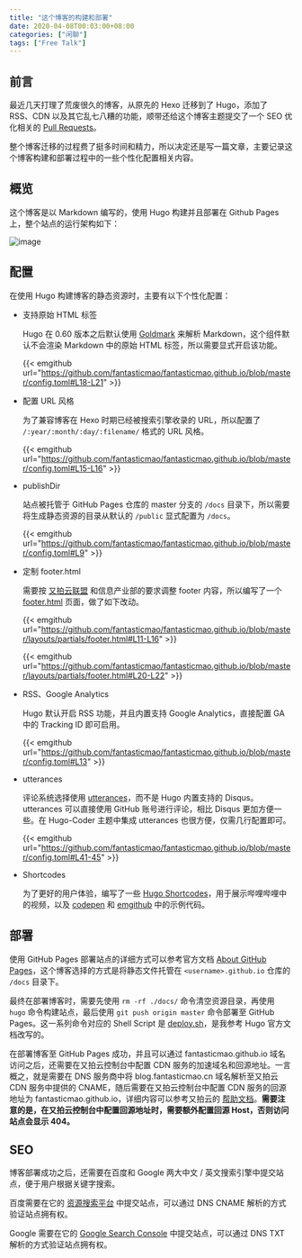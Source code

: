 ```yaml
---
title: "这个博客的构建和部署"
date: 2020-04-08T00:03:00+08:00
categories: ["闲聊"]
tags: ["Free Talk"]
---
```


## 前言

最近几天打理了荒废很久的博客，从原先的 Hexo 迁移到了 Hugo，添加了 RSS、CDN 以及其它乱七八糟的功能，顺带还给这个博客主题提交了一个 SEO 优化相关的 [Pull Requests](https://github.com/luizdepra/hugo-coder/pull/300)。<!--more-->

整个博客迁移的过程费了挺多时间和精力，所以决定还是写一篇文章，主要记录这个博客构建和部署过程中的一些个性化配置相关内容。

## 概览

这个博客是以 Markdown 编写的，使用 Hugo 构建并且部署在 Github Pages 上，整个站点的运行架构如下：

![image](/images/build-and-deploy-of-this-blog/blog-architecture.png)

## 配置

在使用 Hugo 构建博客的静态资源时，主要有以下个性化配置：

- 支持原始 HTML 标签

  Hugo 在 0.60 版本之后默认使用 [Goldmark](https://github.com/yuin/goldmark/) 来解析 Markdown，这个组件默认不会渲染 Markdown 中的原始 HTML 标签，所以需要显式开启该功能。

  {{< emgithub url="https://github.com/fantasticmao/fantasticmao.github.io/blob/master/config.toml#L18-L21" >}}

- 配置 URL 风格

  为了兼容博客在 Hexo 时期已经被搜索引擎收录的 URL，所以配置了 `/:year/:month/:day/:filename/` 格式的 URL 风格。

  {{< emgithub url="https://github.com/fantasticmao/fantasticmao.github.io/blob/master/config.toml#L15-L16" >}}

- publishDir

  站点被托管于 GitHub Pages 仓库的 master 分支的 `/docs` 目录下，所以需要将生成静态资源的目录从默认的 `/public` 显式配置为 `/docs`。

  {{< emgithub url="https://github.com/fantasticmao/fantasticmao.github.io/blob/master/config.toml#L9" >}}

- 定制 footer.html

  需要按 [又拍云联盟](https://www.upyun.com/league) 和信息产业部的要求调整 footer 内容，所以编写了一个 [footer.html](https://github.com/fantasticmao/blog/blob/master/layouts/partials/footer.html) 页面，做了如下改动。

  {{< emgithub url="https://github.com/fantasticmao/fantasticmao.github.io/blob/master/layouts/partials/footer.html#L11-L16" >}}

  {{< emgithub url="https://github.com/fantasticmao/fantasticmao.github.io/blob/master/layouts/partials/footer.html#L20-L22" >}}

- RSS、Google Analytics

  Hugo 默认开启 RSS 功能，并且内置支持 Google Analytics，直接配置 GA 中的 Tracking ID 即可启用。

  {{< emgithub url="https://github.com/fantasticmao/fantasticmao.github.io/blob/master/config.toml#L13" >}}

- utterances

  评论系统选择使用 [utterances](https://utteranc.es/)，而不是 Hugo 内置支持的 Disqus。utterances 可以直接使用 GitHub 账号进行评论，相比 Disqus 更加方便一些。在 Hugo-Coder 主题中集成 utterances 也很方便，仅需几行配置即可。

  {{< emgithub url="https://github.com/fantasticmao/fantasticmao.github.io/blob/master/config.toml#L41-45" >}}

- Shortcodes

  为了更好的用户体验，编写了一些 [Hugo Shortcodes](https://github.com/fantasticmao/fantasticmao.github.io/tree/master/layouts/shortcodes)，用于展示哔哩哔哩中的视频，以及 [codepen](https://codepen.io/) 和 [emgithub](https://emgithub.com/) 中的示例代码。

## 部署

使用 GitHub Pages 部署站点的详细方式可以参考官方文档 [About GitHub Pages](https://docs.github.com/en/pages/getting-started-with-github-pages/about-github-pages)，这个博客选择的方式是将静态文件托管在 `<username>.github.io` 仓库的 `/docs` 目录下。

最终在部署博客时，需要先使用 `rm -rf ./docs/` 命令清空资源目录，再使用 `hugo` 命令构建站点，最后使用 `git push origin master` 命令部署至 GitHub Pages。这一系列命令对应的 Shell Script 是 [deploy.sh](https://github.com/fantasticmao/blog/blob/master/deploy.sh)，是我参考 Hugo 官方文档改写的。

在部署博客至 GitHub Pages 成功，并且可以通过 fantasticmao.github.io 域名访问之后，还需要在又拍云控制台中配置 CDN 服务的加速域名和回源地址。一言概之，就是需要在 DNS 服务商中将 blog.fantasticmao.cn 域名解析至又拍云 CDN 服务中提供的 CNAME，随后需要在又拍云控制台中配置 CDN 服务的回源地址为 fantasticmao.github.io，详细内容可以参考又拍云的 [帮助文档](https://help.upyun.com/knowledge-base/cdn-create-service/)。**需要注意的是，在又拍云控制台中配置回源地址时，需要额外配置回源 Host，否则访问站点会显示 404。**

## SEO

博客部署成功之后，还需要在百度和 Google 两大中文 / 英文搜索引擎中提交站点，便于用户根据关键字搜索。

百度需要在它的 [资源搜索平台](https://ziyuan.baidu.com/) 中提交站点，可以通过 DNS CNAME 解析的方式验证站点拥有权。

Google 需要在它的 [Google Search Console](https://search.google.com/search-console) 中提交站点，可以通过 DNS TXT 解析的方式验证站点拥有权。
